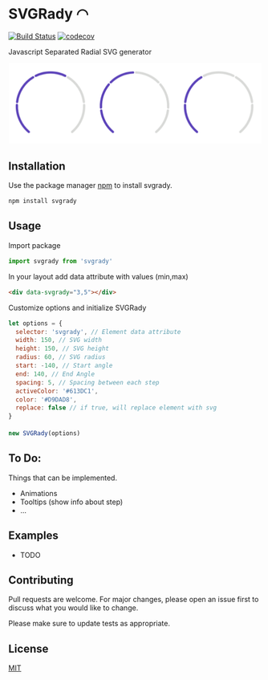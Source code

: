 # SVGRady ◠

[![Build Status](https://travis-ci.com/Fecony/svgrady.svg?token=KquVGmQ9CBMhcoabSNv9&branch=master)](https://travis-ci.com/Fecony/svgrady)
[![codecov](https://codecov.io/gh/Fecony/svgrady/branch/master/graph/badge.svg?token=SwFAQ4QTft)](https://codecov.io/gh/Fecony/svgrady)

Javascript Separated Radial SVG generator

![Radial SVG Preview](./images/preview.png)

## Installation

Use the package manager [npm](https://www.npmjs.com/) to install svgrady.

```bash
npm install svgrady
```

## Usage

Import package

```js
import svgrady from 'svgrady'
```

In your layout add data attribute with values (min,max)

```html
<div data-svgrady="3,5"></div>
```

Customize options and initialize SVGRady

```js
let options = {
  selector: 'svgrady', // Element data attribute
  width: 150, // SVG width
  height: 150, // SVG height
  radius: 60, // SVG radius
  start: -140, // Start angle
  end: 140, // End Angle
  spacing: 5, // Spacing between each step
  activeColor: '#613DC1',
  color: '#D9DAD8',
  replace: false // if true, will replace element with svg
}

new SVGRady(options)
```

## To Do:

Things that can be implemented.

- Animations
- Tooltips (show info about step)
- ...

## Examples

- TODO

## Contributing

Pull requests are welcome. For major changes, please open an issue first to discuss what you would like to change.

Please make sure to update tests as appropriate.

## License

[MIT](https://choosealicense.com/licenses/mit/)
